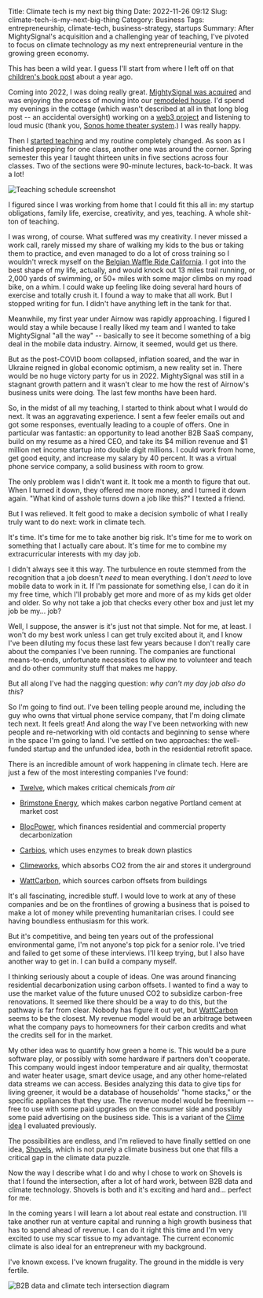 Title: Climate tech is my next big thing
Date: 2022-11-26 09:12
Slug: climate-tech-is-my-next-big-thing
Category: Business
Tags: entrepreneurship, climate-tech, business-strategy, startups
Summary: After MightySignal's acquisition and a challenging year of teaching, I've pivoted to focus on climate technology as my next entrepreneurial venture in the growing green economy.

This has been a wild year. I guess I'll start from where I left off on that [children's book post]({filename}how-i-wrote-my-childrens-book.md) about a year ago.

Coming into 2022, I was doing really great. [MightySignal was acquired](https://mightysignal.com/blog/airnow-acquires-mightysignal) and was enjoying the process of moving into our [remodeled house]({filename}how-we-did-our-home-addition-and-remodel.md). I'd spend my evenings in the cottage (which wasn't described at all in that long blog post -- an accidental oversight) working on a [web3 project]({filename}my-foray-into-web3.md) and listening to loud music (thank you, [Sonos home theater system](https://www.sonos.com/en-us/products/wireless-home-theater).) I was really happy.

Then I [started teaching]({filename}my-first-month-of-real-teaching.md) and my routine completely changed. As soon as I finished prepping for one class, another one was around the corner. Spring semester this year I taught thirteen units in five sections across four classes. Two of the sections were 90-minute lectures, back-to-back. It was a lot!

![Teaching schedule screenshot]({static}/images/2022/06/image.png)

I figured since I was working from home that I could fit this all in: my startup obligations, family life, exercise, creativity, and yes, teaching. A whole shit-ton of teaching. 

I was wrong, of course. What suffered was my creativity. I never missed a work call, rarely missed my share of walking my kids to the bus or taking them to practice, and even managed to do a lot of cross training so I wouldn't wreck myself on the [Belgian Waffle Ride California](https://belgianwaffleride.bike/pages/california). I got into the best shape of my life, actually, and would knock out 13 miles trail running, or 2,000 yards of swimming, or 50+ miles with some major climbs on my road bike, on a whim. I could wake up feeling like doing several hard hours of exercise and totally crush it. I found a way to make that all work. But I stopped writing for fun. I didn't have anything left in the tank for that.

Meanwhile, my first year under Airnow was rapidly approaching. I figured I would stay a while because I really liked my team and I wanted to take MightySignal "all the way" -- basically to see it become something of a big deal in the mobile data industry. Airnow, it seemed, would get us there. 

But as the post-COVID boom collapsed, inflation soared, and the war in Ukraine reigned in global economic optimism, a new reality set in. There would be no huge victory party for us in 2022. MightySignal was still in a stagnant growth pattern and it wasn't clear to me how the rest of Airnow's business units were doing. The last few months have been hard. 

So, in the midst of all my teaching, I started to think about what I would do next. It was an aggravating experience. I sent a few feeler emails out and got some responses, eventually leading to a couple of offers. One in particular was fantastic: an opportunity to lead another B2B SaaS company, build on my resume as a hired CEO, and take its $4 million revenue and $1 million net income startup into double digit millions. I could work from home, get good equity, and increase my salary by 40 percent. It was a virtual phone service company, a solid business with room to grow. 

The only problem was I didn't want it. It took me a month to figure that out. When I turned it down, they offered me more money, and I turned it down again. "What kind of asshole turns down a job like this?" I texted a friend. 

But I was relieved. It felt good to make a decision symbolic of what I really truly want to do next: work in climate tech. 

It's time. It's time for me to take another big risk. It's time for me to work on something that I actually care about. It's time for me to combine my extracurricular interests with my day job. 

I didn't always see it this way. The turbulence en route stemmed from the recognition that a job doesn't *need* to mean everything. I don't *need* to love mobile data to work in it. If I'm passionate for something else, I can do it in my free time, which I'll probably get more and more of as my kids get older and older. So why not take a job that checks every other box and just let my job be my... job? 

Well, I suppose, the answer is it's just not that simple. Not for me, at least. I won't do my best work unless I can get truly excited about it, and I know I've been diluting my focus these last few years because I don't really care about the companies I've been running. The companies are functional means-to-ends, unfortunate necessities to allow me to volunteer and teach and do other community stuff that makes me happy. 

But all along I've had the nagging question: *why can't my day job also do thi*s?

So I'm going to find out. I've been telling people around me, including the guy who owns that virtual phone service company, that I'm doing climate tech next. It feels great! And along the way I've been networking with new people and re-networking with old contacts and beginning to sense where in the space I'm going to land. I've settled on two approaches: the well-funded startup and the unfunded idea, both in the residential retrofit space. 

There is an incredible amount of work happening in climate tech. Here are just a few of the most interesting companies I've found:

- [Twelve](https://www.twelve.co/), which makes critical chemicals *from air*

- [Brimstone Energy](https://www.brimstone.energy/), which makes carbon negative Portland cement at market cost

- [BlocPower](https://www.blocpower.io/), which finances residential and commercial property decarbonization

- [Carbios](https://www.carbios.com/en/), which uses enzymes to break down plastics

- [Climeworks](https://climeworks.com/), which absorbs CO2 from the air and stores it underground

- [WattCarbon](https://www.wattcarbon.com/), which sources carbon offsets from buildings

It's all fascinating, incredible stuff. I would love to work at any of these companies and be on the frontlines of growing a business that is poised to make a lot of money while preventing humanitarian crises. I could see having boundless enthusiasm for this work. 

But it's competitive, and being ten years out of the professional environmental game, I'm not anyone's top pick for a senior role. I've tried and failed to get some of these interviews. I'll keep trying, but I also have another way to get in. I can build a company myself. 

I thinking seriously about a couple of ideas. One was around financing residential decarbonization using carbon offsets. I wanted to find a way to use the market value of the future unused CO2 to subsidize carbon-free renovations. It seemed like there should be a way to do this, but the pathway is far from clear. Nobody has figure it out yet, but [WattCarbon](https://www.wattcarbon.com/) seems to be the closest. My revenue model would be an arbitrage between what the company pays to homeowners for their carbon credits and what the credits sell for in the market. 

My other idea was to quantify how green a home is. This would be a pure software play, or possibly with some hardware if partners don't cooperate. This company would ingest indoor temperature and air quality, thermostat and water heater usage, smart device usage, and any other home-related data streams we can access. Besides analyzing this data to give tips for living greener, it would be a database of households' "home stacks," or the specific appliances that they use. The revenue model would be freemium -- free to use with some paid upgrades on the consumer side and possibly some paid advertising on the business side. This is a variant of the [Clime idea]({filename}business-evaluation-clime.md) I evaluated previously.

The possibilities are endless, and I'm relieved to have finally settled on one idea, [Shovels]({filename}business-evaluation-shovels.md), which is not purely a climate business but one that fills a critical gap in the climate data puzzle. 

Now the way I describe what I do and why I chose to work on Shovels is that I found the intersection, after a lot of hard work, between B2B data and climate technology. Shovels is both and it's exciting and hard and... perfect for me. 

In the coming years I will learn a lot about real estate and construction. I'll take another run at venture capital and running a high growth business that has to spend ahead of revenue. I can do it right this time and I'm very excited to use my scar tissue to my advantage. The current economic climate is also ideal for an entrepreneur with my background. 

I've known excess. I've known frugality. The ground in the middle is very fertile. 

![B2B data and climate tech intersection diagram]({static}/images/2022/11/b2b.jpg)